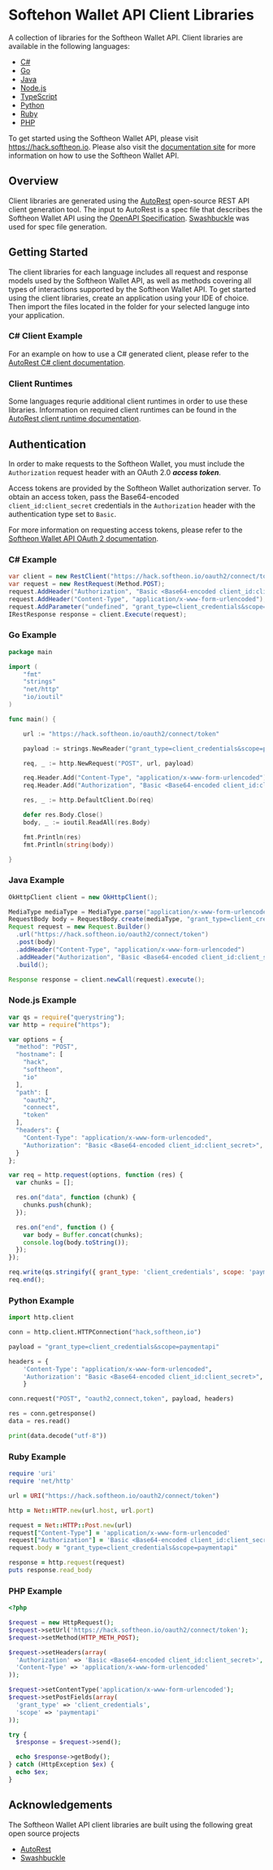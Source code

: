 # Softehon Wallet API Client Libraries
A collection of libraries for the Softheon Wallet API.  Client libraries are available in the following languages:
* [C#](https://github.com/Softheon/WalletAPIClients/tree/master/CSharp)
* [Go](https://github.com/Softheon/WalletAPIClients/tree/master/Go)
* [Java](https://github.com/Softheon/WalletAPIClients/tree/master/Java)
* [Node.js](https://github.com/Softheon/WalletAPIClients/tree/master/NodeJS)
* [TypeScript](https://github.com/Softheon/WalletAPIClients/tree/master/TypeScript)
* [Python](https://github.com/Softheon/WalletAPIClients/tree/master/Python/softheon)
* [Ruby](https://github.com/Softheon/WalletAPIClients/tree/master/Ruby/generated)
* [PHP](https://github.com/Softheon/WalletAPIClients/tree/master/PHP/Softheon/Wallet/Api/Client)

To get started using the Softheon Wallet API, please visit https://hack.softheon.io.
Please also visit the [documentation site](https://hack.softheon.io/documentation/payments) for more information on how to use the
Softheon Wallet API.

## Overview
Client libraries are generated using the [AutoRest](https://github.com/Azure/autorest) open-source REST API client generation tool.  The
input to AutoRest is a spec file that describes the Softheon Wallet API using the [OpenAPI Specification](https://github.com/OAI/OpenAPI-Specification).
[Swashbuckle](https://github.com/domaindrivendev/Swashbuckle.AspNetCore) was used for spec file generation.

## Getting Started
The client libraries for each language includes all request and response models used by the Softheon Wallet API, as well as methods covering all types
of interactions supported by the Softheon Wallet API.  To get started using the client libraries, create an application using your IDE of choice. Then import the files located in the folder for your selected languge into your application.

### C# Client Example
For an example on how to use a C# generated client, please refer to the [AutoRest C# client documentation](https://github.com/Azure/autorest/tree/master/docs/client).

### Client Runtimes
Some languages requrie additional client runtimes in order to use these libraries. Information on required client runtimes can be found in the 
[AutoRest client runtime documentation](https://github.com/Azure/autorest/blob/master/docs/developer/architecture/Autorest-and-Clientruntimes.md).

## Authentication
In order to make requests to the Softheon Wallet, you must include the `Authorization` request
 header with an OAuth 2.0 ***access token***.

Access tokens are provided by the Softheon Wallet authorization server.  To obtain an access
token, pass the Base64-encoded `client_id:client_secret` credentials in the `Authorization`
header with the authentication type set to `Basic`.

For more information on requesting access tokens, please refer to the [Softheon Wallet API OAuth 2 documentation](https://hack.softheon.io/documentation/payments/topics/oauth2/).

### C# Example
```csharp
var client = new RestClient("https://hack.softheon.io/oauth2/connect/token");
var request = new RestRequest(Method.POST);
request.AddHeader("Authorization", "Basic <Base64-encoded client_id:client_secret>");
request.AddHeader("Content-Type", "application/x-www-form-urlencoded");
request.AddParameter("undefined", "grant_type=client_credentials&scope=paymentapi", ParameterType.RequestBody);
IRestResponse response = client.Execute(request);
```
### Go Example
```go
package main

import (
	"fmt"
	"strings"
	"net/http"
	"io/ioutil"
)

func main() {

	url := "https://hack.softheon.io/oauth2/connect/token"

	payload := strings.NewReader("grant_type=client_credentials&scope=paymentapi")

	req, _ := http.NewRequest("POST", url, payload)

	req.Header.Add("Content-Type", "application/x-www-form-urlencoded")
	req.Header.Add("Authorization", "Basic <Base64-encoded client_id:client_secret>")

	res, _ := http.DefaultClient.Do(req)

	defer res.Body.Close()
	body, _ := ioutil.ReadAll(res.Body)

	fmt.Println(res)
	fmt.Println(string(body))

}

```

### Java Example
```java
OkHttpClient client = new OkHttpClient();

MediaType mediaType = MediaType.parse("application/x-www-form-urlencoded");
RequestBody body = RequestBody.create(mediaType, "grant_type=client_credentials&scope=paymentapi");
Request request = new Request.Builder()
  .url("https://hack.softheon.io/oauth2/connect/token")
  .post(body)
  .addHeader("Content-Type", "application/x-www-form-urlencoded")
  .addHeader("Authorization", "Basic <Base64-encoded client_id:client_secret>")
  .build();

Response response = client.newCall(request).execute();
```

### Node.js Example
```javascript
var qs = require("querystring");
var http = require("https");

var options = {
  "method": "POST",
  "hostname": [
    "hack",
    "softheon",
    "io"
  ],
  "path": [
    "oauth2",
    "connect",
    "token"
  ],
  "headers": {
    "Content-Type": "application/x-www-form-urlencoded",
    "Authorization": "Basic <Base64-encoded client_id:client_secret>",
  }
};

var req = http.request(options, function (res) {
  var chunks = [];

  res.on("data", function (chunk) {
    chunks.push(chunk);
  });

  res.on("end", function () {
    var body = Buffer.concat(chunks);
    console.log(body.toString());
  });
});

req.write(qs.stringify({ grant_type: 'client_credentials', scope: 'paymentapi' }));
req.end();
```

### Python Example
```python
import http.client

conn = http.client.HTTPConnection("hack,softheon,io")

payload = "grant_type=client_credentials&scope=paymentapi"

headers = {
    'Content-Type': "application/x-www-form-urlencoded",
    'Authorization': "Basic <Base64-encoded client_id:client_secret>",
    }

conn.request("POST", "oauth2,connect,token", payload, headers)

res = conn.getresponse()
data = res.read()

print(data.decode("utf-8"))
```

### Ruby Example
```ruby
require 'uri'
require 'net/http'

url = URI("https://hack.softheon.io/oauth2/connect/token")

http = Net::HTTP.new(url.host, url.port)

request = Net::HTTP::Post.new(url)
request["Content-Type"] = 'application/x-www-form-urlencoded'
request["Authorization"] = 'Basic <Base64-encoded client_id:client_secret>'
request.body = "grant_type=client_credentials&scope=paymentapi"

response = http.request(request)
puts response.read_body
```

### PHP Example
```php
<?php

$request = new HttpRequest();
$request->setUrl('https://hack.softheon.io/oauth2/connect/token');
$request->setMethod(HTTP_METH_POST);

$request->setHeaders(array(
  'Authorization' => 'Basic <Base64-encoded client_id:client_secret>',
  'Content-Type' => 'application/x-www-form-urlencoded'
));

$request->setContentType('application/x-www-form-urlencoded');
$request->setPostFields(array(
  'grant_type' => 'client_credentials',
  'scope' => 'paymentapi'
));

try {
  $response = $request->send();

  echo $response->getBody();
} catch (HttpException $ex) {
  echo $ex;
}
```
## Acknowledgements
The Softheon Wallet API client libraries are built using the following great open source projects
* [AutoRest](https://github.com/Azure/autorest)
* [Swashbuckle](https://github.com/domaindrivendev/Swashbuckle.AspNetCore)
